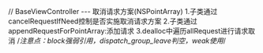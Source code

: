 // BaseViewController --- 取消请求方案(NSPointArray)
1.子类通过cancelRequestIfNeed控制是否实施取消请求方案
2.子类通过appendRequestForPointArray:添加请求
3.dealloc中遍历allRequest进行请求取消
/*注意点：block强弱引用，dispatch_group_leave判空，weak使用*/

